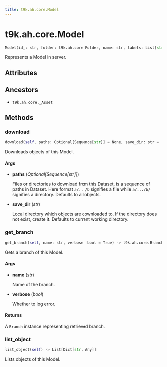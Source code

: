```yaml
---
title: t9k.ah.core.Model
---
```


# t9k.ah.core.Model

```python
Model(id_: str, folder: t9k.ah.core.Folder, name: str, labels: List[str], description: str, extra: str)
```

Represents a Model in server.

## Attributes

## Ancestors

* `t9k.ah.core._Asset`

## Methods

### download

```python
download(self, paths: Optional[Sequence[str]] = None, save_dir: str = '.') ‑> None
```

Downloads objects of this Model.

#### Args

* **paths** (*Optional[Sequence[str]]*)

    Files or directories to download from this Dataset, is a sequence of paths in Dataset. Here format `a/.../b` signifies a file while `a/.../b/` signifies a directory. Defaults to all objects.

* **save_dir** (*str*)

    Local directory which objects are downloaded to. If the directory does not exist, create it. Defaults to current working directory.

### get_branch

```python
get_branch(self, name: str, verbose: bool = True) ‑> t9k.ah.core.Branch
```

Gets a branch of this Model.

#### Args

* **name** (*str*)

    Name of the branch.

* **verbose** (*bool*)

    Whether to log error.

#### Returns

A `Branch` instance representing retrieved branch.

### list_object

```python
list_object(self) ‑> List[Dict[str, Any]]
```

Lists objects of this Model.
